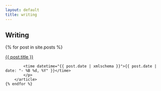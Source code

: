 ```yaml
---
layout: default
title: writing 
---
```

## Writing

<div class="hfeed">
	{% for post in site.posts %}
	    <article class="hentry entry">
	    	<p>
	    	<a href="{{ base.url }}{{ post.url }}">{{ post.title }}</a>

	    	<time datetime="{{ post.date | xmlschema }}">{{ post.date | date: "- %B %d, %Y" }}</time>
	    	</p>
	    </article>
	{% endfor %}
</div>